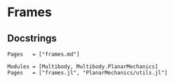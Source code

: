 # Frames

## Docstrings
```@index
Pages   = ["frames.md"]
```

```@autodocs
Modules = [Multibody, Multibody.PlanarMechanics]
Pages   = ["frames.jl", "PlanarMechanics/utils.jl"]
```
